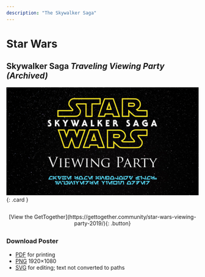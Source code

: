 ```yaml
---
description: "The Skywalker Saga"
---
```


# Star Wars

## Skywalker Saga _Traveling Viewing Party (Archived)_

![Star Wars Spoiler Room sign](/downloads/starwars-viewing.jpg){: .card }

<div style="margin: 2em auto; text-align: center;" markdown="1">
[View the GetTogether](https://gettogether.community/star-wars-viewing-party-2019/){: .button}
</div>

### Download Poster

- [PDF](/downloads/starwars-viewing.pdf) for printing
- [PNG](/downloads/starwars-viewing.png) 1920×1080
- [SVG](/downloads/starwars-viewing.svg) for editing; text not converted to paths
